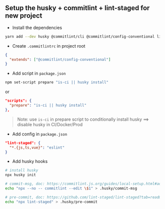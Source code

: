 ## Setup the husky + commitlint + lint-staged for new project

- Install the dependencies

```bash
yarn add --dev husky @commitlint/cli @commitlint/config-conventional lint-staged is-ci
```

- Create `.commitlintrc` in project root

```json
{
  "extends": ["@commitlint/config-conventional"]
}
```

- Add script in `package.json`

```bash
npm set-script prepare "is-ci || husky install"
```

or

```json
"scripts": {
  "prepare": "is-ci || husky install"
},
```

> Note: use `is-ci` in prepare script to conditionally install husky ==> disable husky in CI/Docker/Prod

- Add config in `package.json`

```json
"lint-staged": {
  "*.{js,ts,vue}": "eslint"
}
```

- Add husky hooks

```bash
# install husky
npx husky init

# commit-msg, doc: https://commitlint.js.org/guides/local-setup.html#add-hook
echo "npx --no -- commitlint --edit \$1" > .husky/commit-msg

# pre-commit, doc: https://github.com/lint-staged/lint-staged?tab=readme-ov-file#examples
echo "npx lint-staged" > .husky/pre-commit
```
